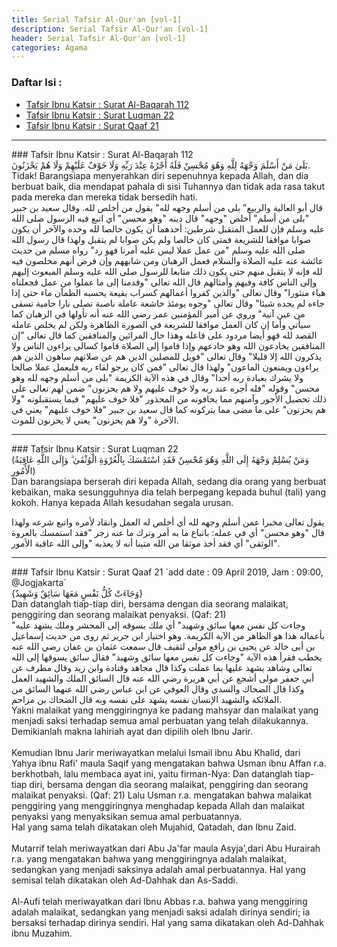 ```yaml
---
title: Serial Tafsir Al-Qur'an [vol-1]
description: Serial Tafsir Al-Qur'an [vol-1]
header: Serial Tafsir Al-Qur'an [vol-1]
categories: Agama
---
```

### Daftar Isi : 
- <a href="#ayat112">Tafsir Ibnu Katsir : Surat Al-Baqarah 112</a>
- <a href="#ayat22">Tafsir Ibnu Katsir : Surat Luqman 22</a>
- <a href="#ayat21">Tafsir Ibnu Katsir : Surat Qaaf 21</a>

<!--
- <a href="#ayat2"></a>
- <a href="#ayat3"></a>
- <a href="#ayat4"></a>
- <a href="#ayat5"></a>
-->

<hr />
<a name="ayat112"></a>
### Tafsir Ibnu Katsir : Surat Al-Baqarah 112
<div class="gdiv">
<div class="arx">
بَلَىٰ مَنْ أَسْلَمَ وَجْهَهُ لِلَّهِ وَهُوَ مُحْسِنٌ فَلَهُ أَجْرُهُ عِنْدَ رَبِّهِ وَلَا خَوْفٌ عَلَيْهِمْ وَلَا هُمْ يَحْزَنُونَ.
</div>
<div class="idx">
Tidak! Barangsiapa menyerahkan diri sepenuhnya kepada Allah, dan dia berbuat baik, dia mendapat pahala di sisi Tuhannya dan tidak ada rasa takut pada mereka dan mereka tidak bersedih hati.
</div>
<div class="ar">
قال أبو العالية والربيع" بلى من أسلم وجهه لله" يقول من أخلص لله. وقال سعيد بن جبير "بلى من أسلم" أخلص "وجهه" قال دينه "وهو محسن" أي اتبع فيه الرسول صلى الله عليه وسلم فإن للعمل المتقبل شرطين: أحدهما أن يكون خالصا لله وحده والآخر أن يكون صوابا موافقا للشريعة فمتى كان خالصا ولم يكن صوابا لم يتقبل ولهذا قال رسول الله صلى الله عليه وسلم "من عمل عملا ليس عليه أمرنا فهو رد" رواه مسلم من حديث عائشة عنه عليه الصلاة والسلام فعمل الرهبان ومن شابههم وإن فرض أنهم مخلصون فيه لله فإنه لا يتقبل منهم حتى يكون ذلك متابعا للرسول صلى الله عليه وسلم المبعوث إليهم وإلى الناس كافة وفيهم وأمثالهم قال الله تعالى "وقدمنا إلى ما عملوا من عمل فجعلناه هباء منثورا" وقال تعالى "والذين كفروا أعمالهم كسراب بقيعة يحسبه الظمآن ماء حتى إذا جاءه لم يجده شيئا" وقال تعالى "وجوه يومئذ خاشعة عاملة ناصبة تصلى نارا حامية تسقى من عين آنية" وروي عن أمير المؤمنين عمر رضي الله عنه أنه تأولها في الرهبان كما سيأتي وأما إن كان العمل موافقا للشريعة في الصورة الظاهرة ولكن لم يخلص عامله القصد لله فهو أيضا مردود على فاعله وهذا حال المرائين والمنافقين كما قال تعالى "إن المنافقين يخادعون الله وهو خادعهم وإذا قاموا إلى الصلاة قاموا كسالى يراءون الناس ولا يذكرون الله إلا قليلا" وقال تعالى "فويل للمصلين الذين هم عن صلاتهم ساهون الذين هم يراءون ويمنعون الماعون" ولهذا قال تعالى "فمن كان يرجو لقاء ربه فليعمل عملا صالحا ولا يشرك بعبادة ربه أحدا" وقال في هذه الآية الكريمة "بلى من أسلم وجهه لله وهو محسن" وقوله "فله أجره عند ربه ولا خوف عليهم ولا هم يحزنون" ضمن لهم تعالى على ذلك تحصيل الأجور وآمنهم مما يخافونه من المحذور "فلا خوف عليهم" فيما يستقبلونه "ولا هم يحزنون" على ما مضى مما يتركونه كما قال سعيد بن جبير "فلا خوف عليهم" يعني في الآخرة "ولا هم يحزنون" يعني لا يحزنون للموت.
</div>
</div>

<hr />
<a name="ayat22"></a>
### Tafsir Ibnu Katsir : Surat Luqman 22 
<div class="gdiv">
<div class="arx">
(وَمَنْ يُسْلِمْ وَجْهَهُ إِلَى اللَّهِ وَهُوَ مُحْسِنٌ فَقَدِ اسْتَمْسَكَ بِالْعُرْوَةِ الْوُثْقَىٰ ۗ وَإِلَى اللَّهِ عَاقِبَةُ الْأُمُورِ)

</div>
<div class="idx">
Dan barangsiapa berserah diri kepada Allah, sedang dia orang yang berbuat kebaikan, maka sesungguhnya dia telah berpegang kepada buhul (tali) yang kokoh. Hanya kepada Allah kesudahan segala urusan.
</div>
<div class="ar">

يقول تعالى مخبرا عمن أسلم وجهه لله أي أخلص له العمل وانقاد لأمره واتبع شرعه ولهذا قال "وهو محسن" أي في عمله: باتباع ما به أمر وترك ما عنه زجر "فقد استمسك بالعروة الوثقى" أي فقد أخذ موثقا من الله متينا أنه لا يعذبه "وإلى الله عاقبة الأمور".
</div>
</div>


<hr />
<a name="ayat21"></a>
### Tafsir Ibnu Katsir : Surat Qaaf 21 
`add date : 09 April 2019, Jam : 09:00, @Jogjakarta`<br />
<div class="gdiv">
<div class="arx">
{وَجَاءَتْ كُلُّ نَفْسٍ مَعَهَا سَائِقٌ وَشَهِيدٌ}

</div>
<div class="idx">
Dan datanglah tiap-tiap diri, bersama dengan dia seorang malaikat, penggiring dan seorang malaikat penyaksi. (Qaf: 21)
</div>
<div class="ar">
"وجاءت كل نفس معها سائق وشهيد" أي ملك يسوقه إلى المحشر وملك يشهد عليه بأعماله هذا هو الظاهر من الآية الكريمة. وهو اختيار ابن جرير ثم روى من حديث إسماعيل بن أبى خالد عن يحيى بن رافع مولى لثقيف قال سمعت عثمان بن عفان رضي الله عنه يخطب فقرأ هذه الآية "وجاءت كل نفس معها سائق وشهيد" فقال سائق يسوقها إلى الله تعالى وشاهد يشهد عليها بما عملت وكذا قال مجاهد وقتادة وابن زيد وقال مطرف عن أبي جعفر مولى أشجع عن أبي هريرة رضي الله عنه قال السائق الملك والشهيد العمل وكذا قال الضحاك والسدي وقال العوفي عن ابن عباس رضي الله عنهما السائق من الملائكة والشهيد الإنسان نفسه يشهد على نفسه وبه قال الضحاك بن مزاحم.

</div>
<div class="id">
Yakni malaikat yang menggiringnya ke padang mahsyar dan malaikat yang menjadi saksi terhadap semua amal perbuatan yang telah dilakukannya. Demikianlah makna lahiriah ayat dan dipilih oleh Ibnu Jarir.<br /><br />
Kemudian Ibnu Jarir meriwayatkan melalui Ismail ibnu Abu Khalid, dari Yahya ibnu Rafi' maula Saqif yang mengatakan bahwa Usman ibnu Affan r.a. berkhotbah, lalu membaca ayat ini, yaitu firman-Nya: Dan datanglah tiap-tiap diri, bersama dengan dia seorang malaikat, penggiring dan seorang malaikat penyaksi. (Qaf: 21) Lalu Usman r.a. mengatakan bahwa malaikat penggiring yang menggiringnya menghadap kepada Allah dan malaikat penyaksi yang menyaksikan semua amal perbuatannya. <br />Hal yang sama telah dikatakan oleh Mujahid, Qatadah, dan Ibnu Zaid.<br /><br />
Mutarrif telah meriwayatkan dari Abu Ja'far maula Asyja',dari Abu Hurairah r.a. yang mengatakan bahwa yang menggiringnya adalah malaikat, sedangkan yang menjadi saksinya adalah amal perbuatannya. Hal yang semisal telah dikatakan oleh Ad-Dahhak dan As-Saddi.<br /><br />
Al-Aufi telah meriwayatkan dari Ibnu Abbas r.a. bahwa yang menggiring adalah malaikat, sedangkan yang menjadi saksi adalah dirinya sendiri; ia bersaksi terhadap dirinya sendiri. Hal yang sama dikatakan oleh Ad-Dahhak ibnu Muzahim.<br />
</div>
</div>




